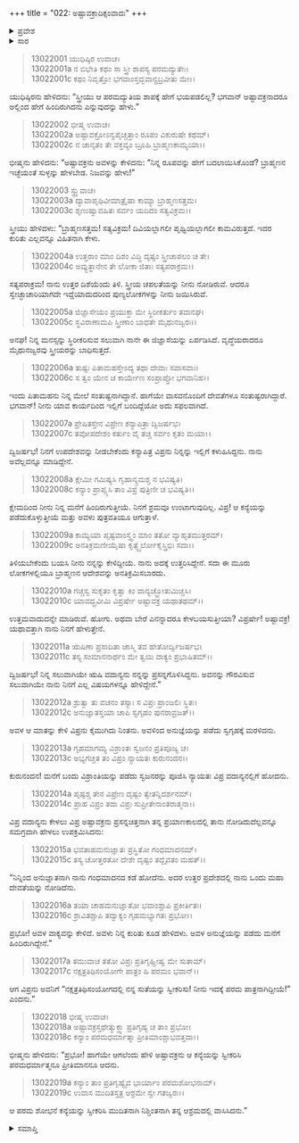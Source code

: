 +++
title = "022: ಅಷ್ಟಾವಕ್ರಾದಿಕ್ಸಂವಾದಃ"
+++

<details><summary>ಪ್ರವೇಶ</summary>


।।   ಓಂ ಓಂ ನಮೋ ನಾರಾಯಣಾಯ।।   ಶ್ರೀ ವೇದವ್ಯಾಸಾಯ ನಮಃ ।।

ಶ್ರೀ ಕೃಷ್ಣದ್ವೈಪಾಯನ ವೇದವ್ಯಾಸ ವಿರಚಿತ  

**ಶ್ರೀ ಮಹಾಭಾರತ**

**ಅನುಶಾಸನ ಪರ್ವ**

**ದಾನಧರ್ಮ ಪರ್ವ**

**ಅಧ್ಯಾಯ 22**


</details>

<details><summary>ಸಾರ</summary>

ಸ್ತ್ರೀಯು ತಾನು ಉತ್ತರ ದಿಶೆಯೆಂದೂ, ವದಾನ್ಯನ ಕೋರಿಕೆಯಂತೆ ತಾನು ಅಷ್ಟಾವಕ್ರನನ್ನು ಪರೀಕ್ಷಿಸಿದಳೆಂದು ಹೇಳಲು ಅಷ್ಟಾವಕ್ರನು ಅವಳ ಅನುಜ್ಞೆಯನ್ನು ಪಡೆದು ಹಿಂದಿರುಗಿದುದು (1-12). ವದಾನ್ಯನ ಕನ್ಯೆಯೊಡನೆ ವಿವಾಹವಾಗಿ ಅಷ್ಟಾವಕ್ರನು ಸಂತೋಷಹೊಂದಿದುದು (13-19).



</details>



> 13022001 ಯುಧಿಷ್ಠಿರ ಉವಾಚ।  
13022001a ನ ಬಿಭೇತಿ ಕಥಂ ಸಾ ಸ್ತ್ರೀ ಶಾಪಸ್ಯ ಪರಮದ್ಯುತೇಃ।  
13022001c ಕಥಂ ನಿವೃತ್ತೋ ಭಗವಾಂಸ್ತದ್ಭವಾನ್ಪ್ರಬ್ರವೀತು ಮೇ।।

ಯುಧಿಷ್ಠಿರನು ಹೇಳಿದನು: “ಸ್ತ್ರೀಯು ಆ ಪರಮದ್ಯುತಿಯ ಶಾಪಕ್ಕೆ ಹೇಗೆ ಭಯಪಡಲಿಲ್ಲ? ಭಗವಾನ್ ಅಷ್ಟಾವಕ್ರನಾದರೂ ಅಲ್ಲಿಂದ ಹೇಗೆ ಹಿಂದಿರುಗಿದನು ಎನ್ನುವುದನ್ನು ಹೇಳು.”

> 13022002 ಭೀಷ್ಮ ಉವಾಚ।  
13022002a ಅಷ್ಟಾವಕ್ರೋಽನ್ವಪೃಚ್ಚತ್ತಾಂ ರೂಪಂ ವಿಕುರುಷೇ ಕಥಮ್।  
13022002c ನ ಚಾನೃತಂ ತೇ ವಕ್ತವ್ಯಂ ಬ್ರೂಹಿ ಬ್ರಾಹ್ಮಣಕಾಮ್ಯಯಾ।।

ಭೀಷ್ಮನು ಹೇಳಿದನು: “ಅಷ್ಟಾವಕ್ರನು ಅವಳನ್ನು ಕೇಳಿದನು: “ನಿನ್ನ ರೂಪವನ್ನು ಹೇಗೆ ಬದಲಾಯಿಸಿಕೊಂಡೆ? ಬ್ರಾಹ್ಮಣನ ಇಚ್ಛೆಯಂತೆ ಸುಳ್ಳನ್ನು ಹೇಳಬೇಡ. ನಿಜವನ್ನು ಹೇಳು!”

> 13022003 ಸ್ತ್ರ್ಯುವಾಚ।  
13022003a ದ್ಯಾವಾಪೃಥಿವೀಮಾತ್ರೈಷಾ ಕಾಮ್ಯಾ ಬ್ರಾಹ್ಮಣಸತ್ತಮ।  
13022003c ಶೃಣುಷ್ವಾವಹಿತಃ ಸರ್ವಂ ಯದಿದಂ ಸತ್ಯವಿಕ್ರಮ।।

ಸ್ತ್ರೀಯು ಹೇಳಿದಳು: “ಬ್ರಾಹ್ಮಣಸತ್ತಮ! ಸತ್ಯವಿಕ್ರಮ! ದಿವಿಯಲ್ಲಾಗಲೀ ಪೃಥ್ವಿಯಲ್ಲಾಗಲೀ ಕಾಮವಿರುತ್ತದೆ. ಇದರ ಕುರಿತು ಎಲ್ಲವನ್ನೂ ವಿಹಿತನಾಗಿ ಕೇಳು.

> 13022004a ಉತ್ತರಾಂ ಮಾಂ ದಿಶಂ ವಿದ್ಧಿ ದೃಷ್ಟಂ ಸ್ತ್ರೀಚಾಪಲಂ ಚ ತೇ।  
13022004c ಅವ್ಯುತ್ಥಾನೇನ ತೇ ಲೋಕಾ ಜಿತಾಃ ಸತ್ಯಪರಾಕ್ರಮ।।

ಸತ್ಯಪರಾಕ್ರಮ! ನಾನು ಉತ್ತರ ದಿಶೆಯೆಂದು ತಿಳಿ. ಸ್ತ್ರೀಯ ಚಪಲತೆಯನ್ನು ನೀನು ನೋಡಿರುವೆ. ಆದರೂ ಸ್ವೇಚ್ಛಾಚಾರಿಯಾಗದೇ ಇದ್ದೆಯಾದುದರಿಂದ ಪುಣ್ಯಲೋಕಗಳನ್ನು ನೀನು ಜಯಿಸಿರುವೆ.

> 13022005a ಜಿಜ್ಞಾಸೇಯಂ ಪ್ರಯುಕ್ತಾ ಮೇ ಸ್ಥಿರೀಕರ್ತುಂ ತವಾನಘ।  
13022005c ಸ್ಥವಿರಾಣಾಮಪಿ ಸ್ತ್ರೀಣಾಂ ಬಾಧತೇ ಮೈಥುನಜ್ವರಃ।।

ಅನಘ! ನಿನ್ನ ಮನಸ್ಸನ್ನು ಸ್ಥಿರೀಕರಿಸುವ ಸಲುವಾಗಿ ನಾನೇ ಈ ಜಿಜ್ಞಾಸೆಯನ್ನು ಏರ್ಪಡಿಸಿದೆ. ವೃದ್ಧೆಯರಾದರೂ ಮೈಥುನಜ್ವರವು ಸ್ತ್ರೀಯರನ್ನು ಬಾಧಿಸುತ್ತದೆ.

> 13022006a ತುಷ್ಟಃ ಪಿತಾಮಹಸ್ತೇಽದ್ಯ ತಥಾ ದೇವಾಃ ಸವಾಸವಾಃ।  
13022006c ಸ ತ್ವಂ ಯೇನ ಚ ಕಾರ್ಯೇಣ ಸಂಪ್ರಾಪ್ತೋ ಭಗವಾನಿಹ।।

ಇಂದು ಪಿತಾಮಹನು ನಿನ್ನ ಮೇಲೆ ಸಂತುಷ್ಟನಾಗಿದ್ದಾನೆ. ಹಾಗೆಯೇ ವಾಸವನೊಂದಿಗೆ ದೇವತೆಗಳೂ ಸಂತುಷ್ಟರಾಗಿದ್ದಾರೆ. ಭಗವಾನ್! ನೀನು ಯಾವ ಕಾರ್ಯದಿಂದ ಇಲ್ಲಿಗೆ ಬಂದಿದ್ದೆಯೋ ಅದು ಸಫಲವಾಗಿದೆ.

> 13022007a ಪ್ರೇಷಿತಸ್ತೇನ ವಿಪ್ರೇಣ ಕನ್ಯಾಪಿತ್ರಾ ದ್ವಿಜರ್ಷಭ।  
13022007c ತವೋಪದೇಶಂ ಕರ್ತುಂ ವೈ ತಚ್ಚ ಸರ್ವಂ ಕೃತಂ ಮಯಾ।।

ದ್ವಿಜರ್ಷಭ! ನಿನಗೆ ಉಪದೇಶವನ್ನು ನೀಡಬೇಕೆಂದು ಕನ್ಯಾಪಿತ್ರ ವಿಪ್ರನು ನಿನ್ನನ್ನು ಇಲ್ಲಿಗೆ ಕಳುಹಿಸಿದ್ದನು. ನಾನು ಅವೆಲ್ಲವನ್ನೂ ಮಾಡಿದ್ದೇನೆ.

> 13022008a ಕ್ಷೇಮೀ ಗಮಿಷ್ಯಸಿ ಗೃಹಾನ್ಶ್ರಮಶ್ಚ ನ ಭವಿಷ್ಯತಿ।  
13022008c ಕನ್ಯಾಂ ಪ್ರಾಪ್ಸ್ಯಸಿ ತಾಂ ವಿಪ್ರ ಪುತ್ರಿಣೀ ಚ ಭವಿಷ್ಯತಿ।।

ಕ್ಷೇಮದಿಂದ ನೀನು ನಿನ್ನ ಮನೆಗೆ ಹಿಂದಿರುಗುತ್ತೀಯೆ. ನಿನಗೆ ಶ್ರಮವೂ ಉಂಟಾಗುವುದಿಲ್ಲ. ವಿಪ್ರ! ಆ ಕನ್ಯೆಯನ್ನು ಪಡೆದುಕೊಳ್ಳುತ್ತೀಯೆ ಮತ್ತು ಅವಳು ಪುತ್ರವತಿಯೂ ಆಗುತ್ತಾಳೆ.

> 13022009a ಕಾಮ್ಯಯಾ ಪೃಷ್ಟವಾಂಸ್ತ್ವಂ ಮಾಂ ತತೋ ವ್ಯಾಹೃತಮುತ್ತರಮ್।  
13022009c ಅನತಿಕ್ರಮಣೀಯೈಷಾ ಕೃತ್ಸ್ನೈರ್ಲೋಕೈಸ್ತ್ರಿಭಿಃ ಸದಾ।।

ತಿಳಿಯಬೇಕೆಂದು ಬಯಸಿ ನೀನು ನನ್ನನ್ನು ಕೇಳಿದ್ದೀಯೆ. ನಾನು ಅದಕ್ಕೆ ಉತ್ತರಿಸಿದ್ದೇನೆ. ಸದಾ ಈ ಮೂರು ಲೋಕಗಳಲ್ಲಿಯೂ ಬ್ರಾಹ್ಮಣನ ಆದೇಶವನ್ನು ಅನತಿಕ್ರಮಿಸಬಾರದು.

> 13022010a ಗಚ್ಚಸ್ವ ಸುಕೃತಂ ಕೃತ್ವಾ ಕಿಂ ವಾನ್ಯಚ್ಛ್ರೋತುಮಿಚ್ಚಸಿ।  
13022010c ಯಾವದ್ಬ್ರವೀಮಿ ವಿಪ್ರರ್ಷೇ ಅಷ್ಟಾವಕ್ರ ಯಥಾತಥಮ್।।

ಉತ್ತಮವಾದುದನ್ನೇ ಮಾಡಿರುವೆ. ಹೋಗು. ಅಥವಾ ಬೇರೆ ಎನನ್ನಾದರೂ ಕೇಳಬಯಸುತ್ತೀಯಾ? ವಿಪ್ರರ್ಷೇ! ಅಷ್ಟಾವಕ್ರ! ಯಥಾವತ್ತಾಗಿ ನಾನು ನಿನಗೆ ಹೇಳುತ್ತೇನೆ.

> 13022011a ಋಷಿಣಾ ಪ್ರಸಾದಿತಾ ಚಾಸ್ಮಿ ತವ ಹೇತೋರ್ದ್ವಿಜರ್ಷಭ।  
13022011c ತಸ್ಯ ಸಂಮಾನನಾರ್ಥಂ ಮೇ ತ್ವಯಿ ವಾಕ್ಯಂ ಪ್ರಭಾಷಿತಮ್।।

ದ್ವಿಜರ್ಷಭ! ನಿನ್ನ ಸಲುವಾಗಿಯೇ ಋಷಿ ವದಾನ್ಯನು ನನ್ನನ್ನು ಪ್ರಸನ್ನಗೊಳಿಸಿದ್ದನು. ಅವನನ್ನು ಗೌರವಿಸುವ ಸಲುವಾಗಿಯೇ ನಾನು ನಿನಗೆ ಎಲ್ಲ ವಿಷಯಗಳನ್ನೂ ಹೇಳಿದ್ದೇನೆ.”

> 13022012a ಶ್ರುತ್ವಾ ತು ವಚನಂ ತಸ್ಯಾಃ ಸ ವಿಪ್ರಃ ಪ್ರಾಂಜಲಿಃ ಸ್ಥಿತಃ।  
13022012c ಅನುಜ್ಞಾತಸ್ತಯಾ ಚಾಪಿ ಸ್ವಗೃಹಂ ಪುನರಾವ್ರಜತ್।।

ಅವಳ ಆ ಮಾತನ್ನು ಕೇಳಿ ವಿಪ್ರನು ಕೈಮುಗಿದು ನಿಂತನು. ಅವಳಿಂದ ಅನುಜ್ಞೆಯನ್ನು ಪಡೆದು ಸ್ವಗೃಹಕ್ಕೆ ಮರಳಿದನು.

> 13022013a ಗೃಹಮಾಗಮ್ಯ ವಿಶ್ರಾಂತಃ ಸ್ವಜನಂ ಪ್ರತಿಪೂಜ್ಯ ಚ।  
13022013c ಅಭ್ಯಗಚ್ಚತ ತಂ ವಿಪ್ರಂ ನ್ಯಾಯತಃ ಕುರುನಂದನ।।

ಕುರುನಂದನ! ಮನೆಗೆ ಬಂದು ವಿಶ್ರಾಂತಿಯನ್ನು ಪಡೆದು ಸ್ವಜನರನ್ನು ಪೂಜಿಸಿ ನ್ಯಾಯತಃ ವಿಪ್ರ ವದಾನ್ಯನಲ್ಲಿಗೆ ಹೋದನು.

> 13022014a ಪೃಷ್ಟಶ್ಚ ತೇನ ವಿಪ್ರೇಣ ದೃಷ್ಟಂ ತ್ವೇತನ್ನಿದರ್ಶನಮ್।  
13022014c ಪ್ರಾಹ ವಿಪ್ರಂ ತದಾ ವಿಪ್ರಃ ಸುಪ್ರೀತೇನಾಂತರಾತ್ಮನಾ।।

ವಿಪ್ರ ವದಾನ್ಯನು ಕೇಳಲು ವಿಪ್ರ ಅಷ್ಟಾವಕ್ರನು ಪ್ರಸನ್ನಚಿತ್ತನಾಗಿ ತನ್ನ ಪ್ರಯಾಣಕಾಲದಲ್ಲಿ ತಾನು ನೋಡಿದುದೆಲ್ಲವನ್ನೂ ಸಮಗ್ರವಾಗಿ ಹೇಳಲು ಉಪಕ್ರಮಿಸಿದನು:

> 13022015a ಭವತಾಹಮನುಜ್ಞಾತಃ ಪ್ರಸ್ಥಿತೋ ಗಂಧಮಾದನಮ್।  
13022015c ತಸ್ಯ ಚೋತ್ತರತೋ ದೇಶೇ ದೃಷ್ಟಂ ತದ್ದೈವತಂ ಮಹತ್।।

“ನಿನ್ನಿಂದ ಅನುಜ್ಞಾತನಾಗಿ ನಾನು ಗಂಧಮಾದನದ ಕಡೆ ಹೋದೆನು. ಅದರ ಉತ್ತರ ಪ್ರದೇಶದಲ್ಲಿ ನಾನು ಒಂದು ಮಹಾ ದೇವತೆಯನ್ನು ನೋಡಿದೆನು.

> 13022016a ತಯಾ ಚಾಹಮನುಜ್ಞಾತೋ ಭವಾಂಶ್ಚಾಪಿ ಪ್ರಕೀರ್ತಿತಃ।  
13022016c ಶ್ರಾವಿತಶ್ಚಾಪಿ ತದ್ವಾಕ್ಯಂ ಗೃಹಮಭ್ಯಾಗತಃ ಪ್ರಭೋ।।

ಪ್ರಭೋ! ಅವಳ ವಾಕ್ಯವನ್ನು ಕೇಳಿದೆ. ಅವಳು ನಿನ್ನ ಕುರಿತು ಕೂಡ ಹೇಳಿದಳು. ಅವಳ ಅನುಜ್ಞೆಯನ್ನು ಪಡೆದು ಮನೆಗೆ ಹಿಂದಿರುಗಿದ್ದೇನೆ.”

> 13022017a ತಮುವಾಚ ತತೋ ವಿಪ್ರಃ ಪ್ರತಿಗೃಹ್ಣೀಷ್ವ ಮೇ ಸುತಾಮ್।  
13022017c ನಕ್ಷತ್ರತಿಥಿಸಂಯೋಗೇ ಪಾತ್ರಂ ಹಿ ಪರಮಂ ಭವಾನ್।।

ಆಗ ವಿಪ್ರನು ಅವನಿಗೆ “ನಕ್ಷತ್ರತಿಥಿಸಂಯೋಗದಲ್ಲಿ ನನ್ನ ಸುತೆಯನ್ನು ಸ್ವೀಕರಿಸು! ನೀನು ಇದಕ್ಕೆ ಪರಮ ಪಾತ್ರನಾಗಿದ್ದೀಯೆ!” ಎಂದನು.”

> 13022018 ಭೀಷ್ಮ ಉವಾಚ।  
13022018a ಅಷ್ಟಾವಕ್ರಸ್ತಥೇತ್ಯುಕ್ತ್ವಾ ಪ್ರತಿಗೃಹ್ಯ ಚ ತಾಂ ಪ್ರಭೋ।  
13022018c ಕನ್ಯಾಂ ಪರಮಧರ್ಮಾತ್ಮಾ ಪ್ರೀತಿಮಾಂಶ್ಚಾಭವತ್ತದಾ।।

ಭೀಷ್ಮನು ಹೇಳಿದನು: “ಪ್ರಭೋ! ಹಾಗೆಯೇ ಆಗಲೆಂದು ಹೇಳಿ ಅಷ್ಟಾವಕ್ರನು ಆ ಕನ್ಯೆಯನ್ನು ಸ್ವೀಕರಿಸಿ ಪರಮಧರ್ಮಾತ್ಮನೂ ಪ್ರೀತಿಮಾನನೂ ಆದನು.

> 13022019a ಕನ್ಯಾಂ ತಾಂ ಪ್ರತಿಗೃಹ್ಯೈವ ಭಾರ್ಯಾಂ ಪರಮಶೋಭನಾಮ್।  
13022019c ಉವಾಸ ಮುದಿತಸ್ತತ್ರ ಆಶ್ರಮೇ ಸ್ವೇ ಗತಜ್ವರಃ।।

ಆ ಪರಮ ಶೋಭನೆ ಕನ್ಯೆಯನ್ನು ಸ್ವೀಕರಿಸಿ ಮುದಿತನಾಗಿ ನಿಶ್ಚಿಂತನಾಗಿ ತನ್ನ ಆಶ್ರಮದಲ್ಲಿ ವಾಸಿಸಿದನು.”



<details><summary>ಸಮಾಪ್ತಿ</summary>


ಇತಿ ಶ್ರೀಮಹಾಭಾರತೇ ಅನುಶಾಸನಪರ್ವಣಿ ದಾನಧರ್ಮಪರ್ವಣಿ ಅಷ್ಟಾವಕ್ರಾದಿಕ್ಸಂವಾದೇ ದ್ವಾವಿಂಶೋಽಧ್ಯಾಯಃ।।  
ಇದು ಶ್ರೀಮಹಾಭಾರತದಲ್ಲಿ ಅನುಶಾಸನಪರ್ವದಲ್ಲಿ ದಾನಧರ್ಮಪರ್ವದಲ್ಲಿ ಅಷ್ಟಾವಕ್ರಾದಿಕ್ಸಂವಾದ ಎನ್ನುವ ಇಪ್ಪತ್ತೆರಡನೇ ಅಧ್ಯಾಯವು.



</details>
